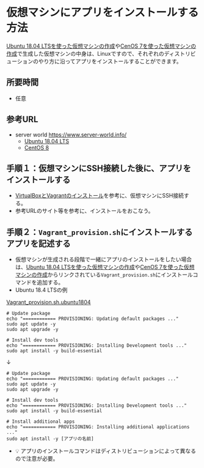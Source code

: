 # 仮想マシンにアプリをインストールする方法

[Ubuntu 18.04 LTSを使った仮想マシンの作成](vm-ubuntu1804.md)や[CenOS 7を使った仮想マシンの作成](vm-centos8.md)で生成した仮想マシンの中身は、Linuxですので、それぞれのディストリビューションのやり方に沿ってアプリをインストールすることができます。

## 所要時間

- 任意

## 参考URL

- server world https://www.server-world.info/
  - [Ubuntu 18.04 LTS](https://www.server-world.info/query?os=Ubuntu_18.04)
  - [CentOS 8](https://www.server-world.info/query?os=CentOS)
  
## 手順１：仮想マシンにSSH接続した後に、アプリをインストールする

- [VirtualBoxとVagrantのインストール](pc-virtualbox-vagrant.md)を参考に、仮想マシンにSSH接続する。
- 参考URLのサイト等を参考に、インストールをおこなう。

## 手順２：`Vagrant_provision.sh`にインストールするアプリを記述する

- 仮想マシンが生成される段階で一緒にアプリのインストールをしたい場合は、[Ubuntu 18.04 LTSを使った仮想マシンの作成](vm-ubuntu1804.md)や[CenOS 7を使った仮想マシンの作成](vm-centos8.md)からリンクされている`Vagrant_provision.sh`にインストールコマンドを追加する。
- Ubuntu 18.4 LTSの例

[Vagrant_provision.sh.ubuntu1804](vagrant/Vagrant_provision.sh.ubuntu1804)
```
# Update package
echo "============ PROVISIONING: Updating default packages ..."
sudo apt update -y
sudo apt upgrade -y

# Install dev tools
echo "============ PROVISIONING: Installing Development tools ..."
sudo apt install -y build-essential
```
↓
```
# Update package
echo "============ PROVISIONING: Updating default packages ..."
sudo apt update -y
sudo apt upgrade -y

# Install dev tools
echo "============ PROVISIONING: Installing Development tools ..."
sudo apt install -y build-essential

# Install additional apps
echo "============ PROVISIONING: Installing additional applications ..."
sudo apt install -y [アプリの名前]
```

- :bulb: アプリのインストールコマンドはディストリビューションによって異なるので注意が必要。
```
